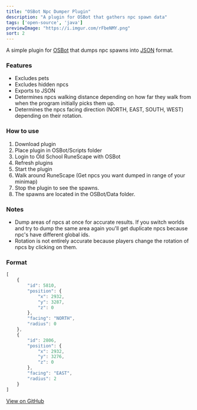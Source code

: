 ```yaml
---
title: "OSBot Npc Dumper Plugin"
description: "A plugin for OSBot that gathers npc spawn data"
tags: ['open-source', 'java']
previewImage: "https://i.imgur.com/rFbeNMY.png"
sort: 2
---
```


A simple plugin for [OSBot](https://osbot.org/) that dumps npc spawns into [JSON](https://www.json.org/JSON) format.

### Features
* Excludes pets
* Excludes hidden npcs
* Exports to JSON
* Determines npcs walking distance depending on how far they walk from when the program initially picks them up.
* Determines the npcs facing direction (NORTH, EAST, SOUTH, WEST) depending on their rotation.

### How to use
1. Download plugin
2. Place plugin in OSBot/Scripts folder
3. Login to Old School RuneScape with OSBot
4. Refresh plugins
5. Start the plugin
6. Walk around RuneScape (Get npcs you want dumped in range of your minimap)
7. Stop the plugin to see the spawns.
8. The spawns are located in the OSBot/Data folder.

### Notes
* Dump areas of npcs at once for accurate results. If you switch worlds and try to dump the same area again you'll get duplicate npcs because npc's have different global ids.
* Rotation is not entirely accurate because players change the rotation of npcs by clicking on them.

### Format
```js
[
	{
		"id": 5810,
		"position": {
			"x": 2932,
			"y": 3287,
			"z": 0
		},
		"facing": "NORTH",
		"radius": 0
	},
	{
		"id": 2806,
		"position": {
			"x": 2932,
			"y": 3276,
			"z": 0
		},
		"facing": "EAST",
		"radius": 2
	}
]
```

[View on GitHub](https://github.com/scape-tools/osbot-npc-dumper-plugin)
